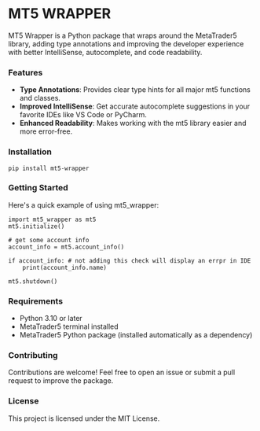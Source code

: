 # MT5 WRAPPER
MT5 Wrapper is a Python package that wraps around the MetaTrader5 library, adding type annotations and improving the developer experience with better IntelliSense, autocomplete, and code readability.

### Features
 - **Type Annotations**: Provides clear type hints for all major mt5 functions and classes.
 - **Improved IntelliSense**: Get accurate autocomplete suggestions in your favorite IDEs like VS Code or PyCharm.
 - **Enhanced Readability**: Makes working with the mt5 library easier and more error-free.

### Installation
```
pip install mt5-wrapper
```


### Getting Started
Here's a quick example of using mt5_wrapper:
```
import mt5_wrapper as mt5
mt5.initialize()

# get some account info
account_info = mt5.account_info()

if account_info: # not adding this check will display an errpr in IDE
    print(account_info.name)

mt5.shutdown()
```

### Requirements
 - Python 3.10 or later
 - MetaTrader5 terminal installed
 - MetaTrader5 Python package (installed automatically as a dependency)

### Contributing
Contributions are welcome! Feel free to open an issue or submit a pull request to improve the package.

### License
This project is licensed under the MIT License.













